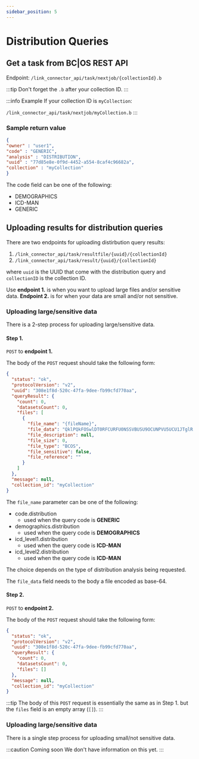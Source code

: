 ```yaml
---
sidebar_position: 5
---
```

# Distribution Queries

## Get a task from BC|OS REST API

Endpoint: `/link_connector_api/task/nextjob/{collectionId}.b`

:::tip
Don't forget the `.b` after your collection ID.
:::

:::info Example
If your collection ID is `myCollection`:

`/link_connector_api/task/nextjob/myCollection.b`
:::

### Sample return value
```json
{
"owner" : "user1",
"code" : "GENERIC",
"analysis" : "DISTRIBUTION",
"uuid" : "77d85e8e-0f9d-4452-a554-8caf4c96682a",
"collection" : "myCollection"
}
```
The code field can be one of the following:
- DEMOGRAPHICS
- ICD-MAN
- GENERIC

## Uploading results for distribution queries
There are two endpoints for uploading distirbution query results:
1. `/link_connector_api/task/resultfile/{uuid}/{collectionId}`
2. `/link_connector_api/task/result/{uuid}/{collectionId}`

where `uuid` is the UUID that come with the distribution query and `collectionID` is the collection ID.

Use **endpoint 1.** is when you want to upload large files and/or sensitive data. **Endpoint 2.** is for when your data are small and/or not sensitive.

### Uploading large/sensitive data
There is a 2-step process for uploading large/sensitive data.

#### Step 1.
`POST` to **endpoint 1.**

The body of the `POST` request should take the following form:
```json
{
  "status": "ok",
  "protocolVersion": "v2",
  "uuid": "308e1f8d-520c-47fa-9dee-fb99cfd770aa",
  "queryResult": {
    "count": 0,
    "datasetsCount": 0,
    "files": [
      {
        "file_name": "{fileName}",
        "file_data": "QklPQkFOSwlDT0RFCURFU0NSSVBUSU9OCUNPVU5UCU1JTglR ...",
        "file_description": null,
        "file_size": 0,
        "file_type": "BCOS",
        "file_sensitive": false,
        "file_reference": ""
      }
    ]
  },
  "message": null,
  "collection_id": "myCollection"
}
```
The `file_name` parameter can be one of the following:
- code.distribution
  - used when the query code is **GENERIC**
- demographics.distribution
  - used when the query code is **DEMOGRAPHICS**
- icd_level1.distribution
  - used when the query code is **ICD-MAN**
- icd_level2.distribution
  - used when the query code is **ICD-MAN**

The choice depends on the type of distribution analysis being requested.

The `file_data` field needs to the body a file encoded as base-64.

#### Step 2.
`POST` to **endpoint 2.**

The body of the `POST` request should take the following form:
```json
{
  "status": "ok",
  "protocolVersion": "v2",
  "uuid": "308e1f8d-520c-47fa-9dee-fb99cfd770aa",
  "queryResult": {
    "count": 0,
    "datasetsCount": 0,
    "files": []
  },
  "message": null,
  "collection_id": "myCollection"
}
```
:::tip
The body of this `POST` request is essentially the same as in Step 1. but the `files` field is an empty array (`[]`).
:::

### Uploading large/sensitive data
There is a single step process for uploading small/not sensitive data.

:::caution Coming soon
We don't have information on this yet.
:::
